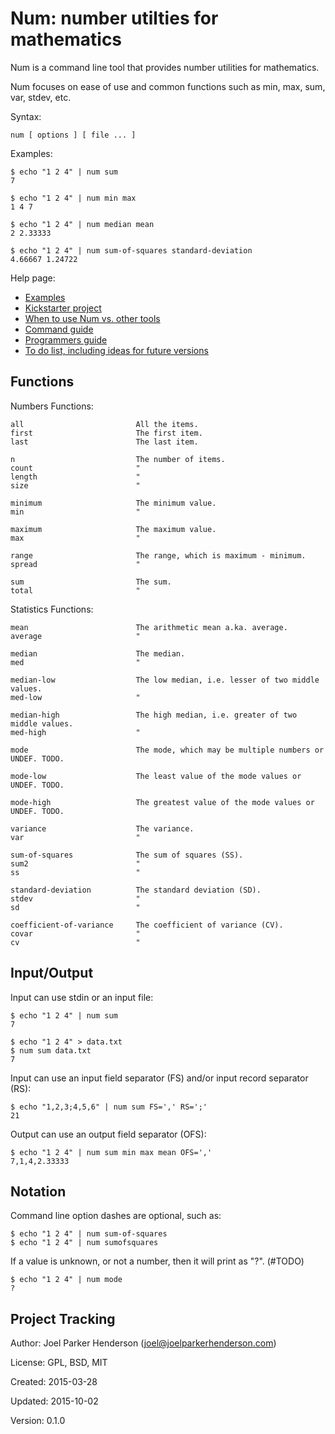 # Num: number utilties for mathematics

Num is a command line tool that provides number utilities for mathematics.

Num focuses on ease of use and common functions such as min, max, sum, var, stdev, etc.

Syntax:

    num [ options ] [ file ... ]

Examples:

    $ echo "1 2 4" | num sum
    7

    $ echo "1 2 4" | num min max
    1 4 7

    $ echo "1 2 4" | num median mean
    2 2.33333

    $ echo "1 2 4" | num sum-of-squares standard-deviation
    4.66667 1.24722

Help page:

  * [Examples](doc/examples.md)
  * [Kickstarter project](doc/kickstarter-project.md)
  * [When to use Num vs. other tools](doc/when-to-use-num-vs-other-tools.md)
  * [Command guide](doc/command-guide.md)
  * [Programmers guide](doc/programmers-guide.md)
  * [To do list, including ideas for future versions](doc/todo.md)


## Functions

Numbers Functions:

    all                         All the items.
    first                       The first item.
    last                        The last item.

    n                           The number of items.
    count                       "
    length                      "
    size                        "

    minimum                     The minimum value.
    min                         "

    maximum                     The maximum value.
    max                         "

    range                       The range, which is maximum - minimum.
    spread                      "

    sum                         The sum.
    total                       "

Statistics Functions:

    mean                        The arithmetic mean a.ka. average.
    average                     "

    median                      The median.
    med                         "

    median-low                  The low median, i.e. lesser of two middle values.
    med-low                     "

    median-high                 The high median, i.e. greater of two middle values.
    med-high                    "

    mode                        The mode, which may be multiple numbers or UNDEF. TODO.

    mode-low                    The least value of the mode values or UNDEF. TODO.

    mode-high                   The greatest value of the mode values or UNDEF. TODO.

    variance                    The variance.
    var                         "

    sum-of-squares              The sum of squares (SS).
    sum2                        "
    ss                          "

    standard-deviation          The standard deviation (SD).
    stdev                       "
    sd                          "

    coefficient-of-variance     The coefficient of variance (CV).
    covar                       "
    cv                          "


## Input/Output

Input can use stdin or an input file:

    $ echo "1 2 4" | num sum
    7

    $ echo "1 2 4" > data.txt
    $ num sum data.txt
    7

Input can use an input field separator (FS) and/or input record separator (RS):

    $ echo "1,2,3;4,5,6" | num sum FS=',' RS=';'
    21

Output can use an output field separator (OFS):

    $ echo "1 2 4" | num sum min max mean OFS=','
    7,1,4,2.33333


## Notation

Command line option dashes are optional, such as:

    $ echo "1 2 4" | num sum-of-squares
    $ echo "1 2 4" | num sumofsquares

If a value is unknown, or not a number, then it will print as "?". (#TODO)

    $ echo "1 2 4" | num mode
    ?


## Project Tracking

Author: Joel Parker Henderson (joel@joelparkerhenderson.com)

License: GPL, BSD, MIT

Created: 2015-03-28

Updated: 2015-10-02

Version: 0.1.0
